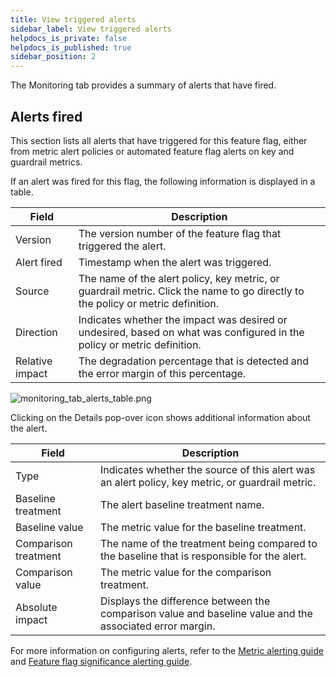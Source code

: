 ```yaml
---
title: View triggered alerts
sidebar_label: View triggered alerts
helpdocs_is_private: false
helpdocs_is_published: true
sidebar_position: 2
---
```


<p>
  <button hidden style={{borderRadius:'8px', border:'1px', fontFamily:'Courier New', fontWeight:'800', textAlign:'left'}}> help.split.io link: https://help.split.io/hc/en-us/articles/30098162579853-Monitoring-tab <br /> ✘ images still hosted on help.split.io </button>
</p>

The Monitoring tab provides a summary of alerts that have fired.

## Alerts fired

This section lists all alerts that have triggered for this feature flag, either from metric alert policies or automated feature flag alerts on key and guardrail metrics.

If an alert was fired for this flag, the following information is displayed in a table.

| **Field** | **Description** |
| --- | --- | 
| Version | The version number of the feature flag that triggered the alert. |
| Alert fired | Timestamp when the alert was triggered. |
| Source | The name of the alert policy, key metric, or guardrail metric. Click the name to go directly to the policy or metric definition. |
| Direction | Indicates whether the impact was desired or undesired, based on what was configured in the policy or metric definition. |
| Relative impact | The degradation percentage that is detected and the error margin of this percentage. |

<p>
  <img src="https://help.split.io/hc/article_attachments/32241812102157" alt="monitoring_tab_alerts_table.png" />
</p>

Clicking on the Details pop-over icon shows additional information about the alert.

| **Field** | **Description** |
| --- | --- | 
| Type | Indicates whether the source of this alert was an alert policy, key metric, or guardrail metric. |
| Baseline treatment | The alert baseline treatment name. |
| Baseline value | The metric value for the baseline treatment. |
| Comparison treatment | The name of the treatment being compared to the baseline that is responsible for the alert. |
| Comparison value | The metric value for the comparison treatment. |
| Absolute impact | Displays the difference between the comparison value and baseline value and the associated error margin. |


For more information on configuring alerts, refer to the [Metric alerting guide](https://help.split.io/hc/en-us/articles/19832312225293-Configuring-metric-alerting) and [Feature flag significance alerting guide](https://help.split.io/hc/en-us/articles/19832711328397-Configuring-feature-flag-alerting).